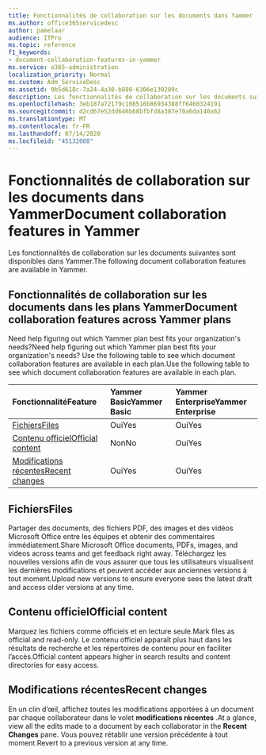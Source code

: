 ```yaml
---
title: Fonctionnalités de collaboration sur les documents dans Yammer
ms.author: office365servicedesc
author: pamelaar
audience: ITPro
ms.topic: reference
f1_keywords:
- document-collaboration-features-in-yammer
ms.service: o365-administration
localization_priority: Normal
ms.custom: Adm_ServiceDesc
ms.assetid: 9b5d618c-7a24-4a30-b880-6306e130209c
description: Les fonctionnalités de collaboration sur les documents suivantes sont disponibles dans Yammer.
ms.openlocfilehash: 3eb187a72179c108516b86934388ff6460324191
ms.sourcegitcommit: d2cd67e52dd646b68bfbfd8a387e70a6da140a62
ms.translationtype: MT
ms.contentlocale: fr-FR
ms.lasthandoff: 07/14/2020
ms.locfileid: "45132088"
---
```

# <a name="document-collaboration-features-in-yammer"></a><span data-ttu-id="49cdf-103">Fonctionnalités de collaboration sur les documents dans Yammer</span><span class="sxs-lookup"><span data-stu-id="49cdf-103">Document collaboration features in Yammer</span></span>

<span data-ttu-id="49cdf-104">Les fonctionnalités de collaboration sur les documents suivantes sont disponibles dans Yammer.</span><span class="sxs-lookup"><span data-stu-id="49cdf-104">The following document collaboration features are available in Yammer.</span></span>
  
## <a name="document-collaboration-features-across-yammer-plans"></a><span data-ttu-id="49cdf-105">Fonctionnalités de collaboration sur les documents dans les plans Yammer</span><span class="sxs-lookup"><span data-stu-id="49cdf-105">Document collaboration features across Yammer plans</span></span>

<span data-ttu-id="49cdf-106">Need help figuring out which Yammer plan best fits your organization's needs?</span><span class="sxs-lookup"><span data-stu-id="49cdf-106">Need help figuring out which Yammer plan best fits your organization's needs?</span></span> <span data-ttu-id="49cdf-107">Use the following table to see which document collaboration features are available in each plan.</span><span class="sxs-lookup"><span data-stu-id="49cdf-107">Use the following table to see which document collaboration features are available in each plan.</span></span>
  
|<span data-ttu-id="49cdf-108">**Fonctionnalité**</span><span class="sxs-lookup"><span data-stu-id="49cdf-108">**Feature**</span></span>|<span data-ttu-id="49cdf-109">**Yammer Basic**</span><span class="sxs-lookup"><span data-stu-id="49cdf-109">**Yammer Basic**</span></span>|<span data-ttu-id="49cdf-110">**Yammer Enterprise**</span><span class="sxs-lookup"><span data-stu-id="49cdf-110">**Yammer Enterprise**</span></span>|
|:-----|:-----|:-----|
|[<span data-ttu-id="49cdf-111">Fichiers</span><span class="sxs-lookup"><span data-stu-id="49cdf-111">Files</span></span>](document-collaboration-features-in-yammer.md#files) <br/> |<span data-ttu-id="49cdf-112">Oui</span><span class="sxs-lookup"><span data-stu-id="49cdf-112">Yes</span></span>  <br/> |<span data-ttu-id="49cdf-113">Oui</span><span class="sxs-lookup"><span data-stu-id="49cdf-113">Yes</span></span>  <br/> |
|[<span data-ttu-id="49cdf-114">Contenu officiel</span><span class="sxs-lookup"><span data-stu-id="49cdf-114">Official content</span></span>](document-collaboration-features-in-yammer.md#official-content) <br/> |<span data-ttu-id="49cdf-115">Non</span><span class="sxs-lookup"><span data-stu-id="49cdf-115">No</span></span>  <br/> |<span data-ttu-id="49cdf-116">Oui</span><span class="sxs-lookup"><span data-stu-id="49cdf-116">Yes</span></span>  <br/> |
|[<span data-ttu-id="49cdf-117">Modifications récentes</span><span class="sxs-lookup"><span data-stu-id="49cdf-117">Recent changes</span></span>](document-collaboration-features-in-yammer.md#recent-changes) <br/> |<span data-ttu-id="49cdf-118">Oui</span><span class="sxs-lookup"><span data-stu-id="49cdf-118">Yes</span></span>  <br/> |<span data-ttu-id="49cdf-119">Oui</span><span class="sxs-lookup"><span data-stu-id="49cdf-119">Yes</span></span>  <br/> |

## <a name="files"></a><span data-ttu-id="49cdf-120">Fichiers</span><span class="sxs-lookup"><span data-stu-id="49cdf-120">Files</span></span>

<span data-ttu-id="49cdf-121">Partager des documents, des fichiers PDF, des images et des vidéos Microsoft Office entre les équipes et obtenir des commentaires immédiatement.</span><span class="sxs-lookup"><span data-stu-id="49cdf-121">Share Microsoft Office documents, PDFs, images, and videos across teams and get feedback right away.</span></span> <span data-ttu-id="49cdf-122">Téléchargez les nouvelles versions afin de vous assurer que tous les utilisateurs visualisent les dernières modifications et peuvent accéder aux anciennes versions à tout moment.</span><span class="sxs-lookup"><span data-stu-id="49cdf-122">Upload new versions to ensure everyone sees the latest draft and access older versions at any time.</span></span>
  
## <a name="official-content"></a><span data-ttu-id="49cdf-123">Contenu officiel</span><span class="sxs-lookup"><span data-stu-id="49cdf-123">Official content</span></span>

<span data-ttu-id="49cdf-124">Marquez les fichiers comme officiels et en lecture seule.</span><span class="sxs-lookup"><span data-stu-id="49cdf-124">Mark files as official and read-only.</span></span> <span data-ttu-id="49cdf-125">Le contenu officiel apparaît plus haut dans les résultats de recherche et les répertoires de contenu pour en faciliter l’accès.</span><span class="sxs-lookup"><span data-stu-id="49cdf-125">Official content appears higher in search results and content directories for easy access.</span></span>

## <a name="recent-changes"></a><span data-ttu-id="49cdf-126">Modifications récentes</span><span class="sxs-lookup"><span data-stu-id="49cdf-126">Recent changes</span></span>

<span data-ttu-id="49cdf-127">En un clin d’œil, affichez toutes les modifications apportées à un document par chaque collaborateur dans le volet **modifications récentes** .</span><span class="sxs-lookup"><span data-stu-id="49cdf-127">At a glance, view all the edits made to a document by each collaborator in the **Recent Changes** pane.</span></span> <span data-ttu-id="49cdf-128">Vous pouvez rétablir une version précédente à tout moment.</span><span class="sxs-lookup"><span data-stu-id="49cdf-128">Revert to a previous version at any time.</span></span>
  